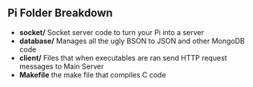 ## Pi Folder Breakdown

- **socket/** Socket server code to turn your Pi into a server
- **database/** Manages all the ugly BSON to JSON and other MongoDB code
- **client/** Files that when executables are ran send HTTP request messages to Main Server
- **Makefile** the make file that compiles C code